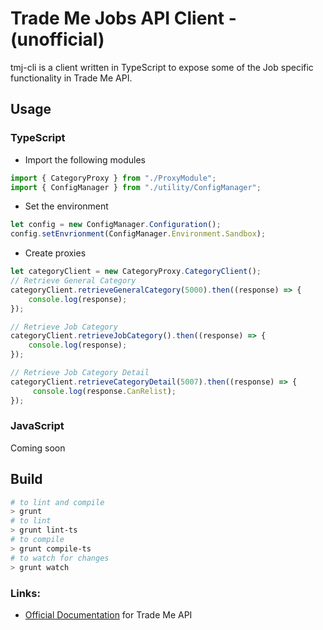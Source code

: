 # Trade Me Jobs API Client - (unofficial)

tmj-cli is a client written in TypeScript to expose some of the Job specific functionality in Trade Me API.  

## Usage

### TypeScript
* Import the following modules
```javascript
import { CategoryProxy } from "./ProxyModule";
import { ConfigManager } from "./utility/ConfigManager";
```

* Set the environment
```javascript
let config = new ConfigManager.Configuration();
config.setEnvrionment(ConfigManager.Environment.Sandbox);
```
* Create proxies
```javascript
let categoryClient = new CategoryProxy.CategoryClient();
// Retrieve General Category
categoryClient.retrieveGeneralCategory(5000).then((response) => {
	console.log(response);
});

// Retrieve Job Category
categoryClient.retrieveJobCategory().then((response) => { 
    console.log(response);
});

// Retrieve Job Category Detail
categoryClient.retrieveCategoryDetail(5007).then((response) => {
     console.log(response.CanRelist);
});
```

### JavaScript
Coming soon

## Build
```bash
# to lint and compile
> grunt
# to lint
> grunt lint-ts
# to compile
> grunt compile-ts
# to watch for changes
> grunt watch
```

### Links:

 * [Official Documentation](http://http://developer.trademe.co.nz/) for Trade Me API
